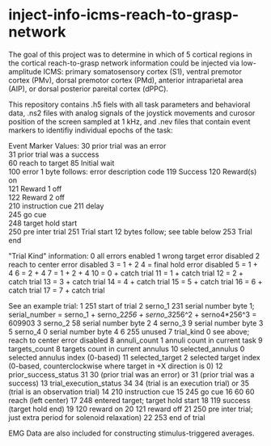 # inject-info-icms-reach-to-grasp-network

The goal of this project was to determine in which of 5 cortical regions in the cortical reach-to-grasp network information could be injected via low-amplitude ICMS: primary somatosensory cortex (S1), ventral premotor cortex (PMv), dorsal premotor cortex (PMd), anterior intraparietal area (AIP), or dorsal posterior pareital cortex (dPPC).  

This repository contains .h5 fiels with all task parameters and behavioral data, .ns2 files with analog signals of the joystick movements and curosor position of the screen sampled at 1 kHz, and .nev files that contain event markers to identifiy individual epochs of the task:

Event Marker Values:
30	prior trial was an error	
31	prior trial was a success	
60	reach to target	
85	Initial wait	
100	error	1 byte follows: error description code
119	Success	
120	Reward(s) on	
121	Reward 1 off	
122	Reward 2 off	
210	instruction cue	
211	delay	
245	go cue	
248	target hold start	
250	pre inter trial	
251	Trial start	12 bytes follow; see table below
253	Trial end

"Trial Kind" information: 
0	  all errors enabled
1	  wrong target error disabled
2	  reach to center error disabled
3	  = 1 + 2
4	  = final hold error disabled
5	  = 1 + 4
6	  = 2 + 4
7	  = 1 + 2 + 4
10	= 0 + catch trial
11	= 1 + catch trial
12	= 2 + catch trial
13	= 3 + catch trial
14	= 4 + catch trial
15	= 5 + catch trial
16	= 6 + catch trial
17	= 7 + catch trial

See an example trial:
1	  251	start of trial
2	  serno_1	231	serial number byte 1; serial_number = serno_1 + serno_2*256 + serno_3*256^2 + serno4*256^3 = 609903
3	  serno_2	58	serial number byte 2
4	  serno_3	9	serial number byte 3
5	  serno_4	0	serial number byte 4
6	  255	unused
7	  trial_kind	0	see above; reach to center error disabled
8	  annuli_count	1	annuli count in current task
9	  targets_count	8	targets count in current annulus
10	selected_annulus	0	selected annulus index (0-based)
11	selected_target	2	selected target index (0-based, counterclockwise where target in +X direction is 0)
12	prior_success_status	31	30 (prior trial was an error) or 31 (prior trial was a success)
13	trial_execution_status	34	34 (trial is an execution trial) or 35 (trial is an observation trial)
14	210	instruction cue
15	245	go cue
16	60	60	reach (left center)
17	248	entered target; target hold start
18	119	success (target hold end)
19	120	reward on
20	121	reward off
21	250	pre inter trial; just extra period for solenoid relaxation)
22	253	end of trial

EMG Data are also included for constructing stimulus-triggered averages.
